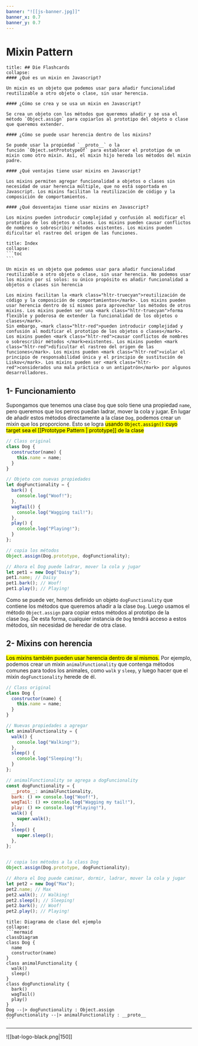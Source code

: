 ```yaml
---
banner: "![[js-banner.jpg]]"
banner_x: 0.7
banner_y: 0.7
---
```


# Mixin Pattern 

```ad-flashcards
title: ## Die Flashcards
collapse:
#### ¿Qué es un mixin en Javascript?

Un mixin es un objeto que podemos usar para añadir funcionalidad reutilizable a otro objeto o clase, sin usar herencia.

#### ¿Cómo se crea y se usa un mixin en Javascript?

Se crea un objeto con los métodos que queremos añadir y se usa el método `Object.assign` para copiarlos al prototipo del objeto o clase que queremos extender.

#### ¿Cómo se puede usar herencia dentro de los mixins?

Se puede usar la propiedad `__proto__` o la función `Object.setPrototypeOf` para establecer el prototipo de un mixin como otro mixin. Así, el mixin hijo hereda los métodos del mixin padre.

#### ¿Qué ventajas tiene usar mixins en Javascript?

Los mixins permiten agregar funcionalidad a objetos o clases sin necesidad de usar herencia múltiple, que no está soportada en Javascript. Los mixins facilitan la reutilización de código y la composición de comportamientos.

#### ¿Qué desventajas tiene usar mixins en Javascript?

Los mixins pueden introducir complejidad y confusión al modificar el prototipo de los objetos o clases. Los mixins pueden causar conflictos de nombres o sobrescribir métodos existentes. Los mixins pueden dificultar el rastreo del origen de las funciones.
```

````ad-info
title: Index
collapse: 
```toc
```

````

````ad-abstract
Un mixin es un objeto que podemos usar para añadir funcionalidad reutilizable a otro objeto o clase, sin usar herencia. No podemos usar los mixins por sí solos: su único propósito es añadir funcionalidad a objetos o clases sin herencia

Los mixins facilitan la <mark class="hltr-truecyan">reutilización de código y la composición de comportamientos</mark>. Los mixins pueden usar herencia dentro de sí mismos para aprovechar los métodos de otros mixins. Los mixins pueden ser una <mark class="hltr-truecyan">forma flexible y poderosa de extender la funcionalidad de los objetos o clases</mark>. 
Sin embargo, <mark class="hltr-red">pueden introducir complejidad y confusión al modificar el prototipo de los objetos o clases</mark>. Los mixins pueden <mark class="hltr-red">causar conflictos de nombres o sobrescribir métodos </mark>existentes. Los mixins pueden <mark class="hltr-red">dificultar el rastreo del origen de las funciones</mark>. Los mixins pueden <mark class="hltr-red">violar el principio de responsabilidad única y el principio de sustitución de Liskov</mark>. Los mixins pueden ser <mark class="hltr-red">considerados una mala práctica o un antipatrón</mark> por algunos desarrolladores.
````

## 1-  Funcionamiento
Supongamos que tenemos una clase `Dog` que solo tiene una propiedad `name`, pero queremos que los perros puedan ladrar, mover la cola y jugar. En lugar de añadir estos métodos directamente a la clase `Dog`, podemos crear un mixin que los proporcione. Esto se logra <mark class="hltr-truecyan">usando `Object.assign()` cuyo target sea el [[Prototype Pattern | prototype]] de la clase</mark>
```javascript file:"mixin properties with Object.assign()" hl:22
// Class original
class Dog {
  constructor(name) {
    this.name = name;
  }
}

// Objeto con nuevas propiedades
let dogFunctionality = {
  bark() {
    console.log("Woof!");
  },
  wagTail() {
    console.log("Wagging tail!");
  },
  play() {
    console.log("Playing!");
  }
};

// copia los métodos
Object.assign(Dog.prototype, dogFunctionality);

// Ahora el Dog puede ladrar, mover la cola y jugar
let pet1 = new Dog("Daisy");
pet1.name; // Daisy
pet1.bark(); // Woof!
pet1.play(); // Playing!
```
Como se puede ver, hemos definido un objeto `dogFunctionality` que contiene los métodos que queremos añadir a la clase `Dog`. Luego usamos el método `Object.assign` para copiar estos métodos al prototipo de la clase `Dog`. De esta forma, cualquier instancia de `Dog` tendrá acceso a estos métodos, sin necesidad de heredar de otra clase.

## 2-  Mixins con herencia

<mark class="hltr-truecyan">Los mixins también pueden usar herencia dentro de sí mismos.</mark> Por ejemplo, podemos crear un mixin `animalFunctionality` que contenga métodos comunes para todos los animales, como `walk` y `sleep`, y luego hacer que el mixin `dogFunctionality` herede de él.

```javascript file:"mixin " hl:22
// Class original
class Dog {
  constructor(name) {
    this.name = name;
  }
}

// Nuevas propiedades a agregar 
let animalFunctionality = {
  walk() {
    console.log("Walking!");
  },
  sleep() {
    console.log("Sleeping!");
  }
};

// animalFunctionality se agrega a dogFuncionality
const dogFunctionality = {
  __proto__: animalFunctionality,
  bark: () => console.log("Woof!"),
  wagTail: () => console.log("Wagging my tail!"),
  play: () => console.log("Playing!"),
  walk() {
    super.walk();
  },
  sleep() {
    super.sleep();
  },
};


// copia los métodos a la class Dog
Object.assign(Dog.prototype, dogFunctionality);

// Ahora el Dog puede caminar, dormir, ladrar, mover la cola y jugar
let pet2 = new Dog("Max");
pet2.name; // Max
pet2.walk(); // Walking!
pet2.sleep(); // Sleeping!
pet2.bark(); // Woof!
pet2.play(); // Playing!
```

````ad-example
title: Diagrama de clase del ejemplo
collapse:
```mermaid
classDiagram
class Dog {
  name
  constructor(name)
}
class animalFunctionality {
  walk()
  sleep()
}
class dogFunctionality {
  bark()
  wagTail()
  play()
}
Dog --|> dogFunctionality : Object.assign
dogFunctionality --|> animalFunctionality : __proto__
```
````


<hr class="finale">

![[bat-logo-black.png|150]]



